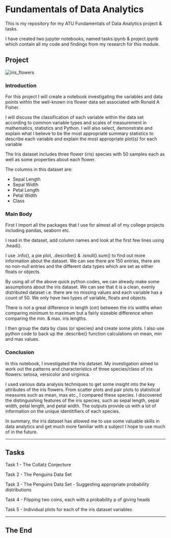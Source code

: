 # Fundamentals of Data Analytics

This is my repository for my ATU Fundamentals of Data Analytics project & tasks.

I have created two jupyter notebooks, named tasks.ipynb & project.ipynb which contain all my code and findings from my research for this module.

## Project

![iris_flowers](https://user-images.githubusercontent.com/123767624/236692889-280b9db3-e557-4c14-bd65-8fb64eb8f002.png)

### Introduction

For this project I will create a notebook investigating the variables and data points within the well-known iris flower data set associated with Ronald A Fisher.

I will discuss the classification of each variable within the data set according to common variable types and scales of measurement in mathematics, statistics and Python. I will also select, demonstrate and explain what I believe to be the most appropriate summary statistics to describe each variable and explain the most appropriate plot(s) for each variable

The Iris dataset includes three flower (iris) species with 50 samples each as well as some properties about each flower. 

The columns in this dataset are:

- Sepal Length
- Sepal Width
- Petal Length
- Petal Width
- Class

### Main Body

First I import all the packages that I use for almost all of my college projects including pandas, seaborn etc.

I read in the dataset, add column names and look at the first few lines using .head().

I use .info(), a pie plot, .describe() & .isnull().sum() to find out more information about the dataset. We can see there are 150 entries, there are no non-null entries and the different data types which are set as either floats or objects.

By using all of the above quick python codes, we can already make some assumptions about the iris dataset. We can see that it is a clean, evenly distributed dataset i.e. there are no missing values and each variable has a count of 50. We only have two types of variable, floats and objects. 

There is not a great difference in length (cm) between the iris widths when comparing minimum to maximum but a fairly sizeable difference when comparing the min. & max. iris lengths.

I then group the data by class (or species) and create some plots. I also use python code to back up the .describe() function calculations on mean, min and max values.

### Conclusion

In this notebook, I investigated the Iris dataset. My investigation aimed to work out the patterns and characteristics of three species/class of iris flowers: setosa, versicolor and virginica.

I used various data analysis techniques to get some insight into the key attributes of the iris flowers. From scatter plots and pair plots to statistical measures such as mean, max etc., I compared these species. I discovered the distinguishing features of the iris species, such as sepal length, sepal width, petal length, and petal width. The outputs provide us with a lot of information on the unique identitifiers of each species.

In summary, the iris dataset has allowed me to use some valuable skills in data analytics and get much more familiar with a subject I hope to use much of in the future.

***

## Tasks

Task 1 - The Collatz Conjecture

Task 2 - The Penguins Data Set

Task 3 - The Penguins Data Set - Suggesting appropriate probability distributions

Task 4 - Flipping two coins, each with a probability p of giving heads

Task 5 - Individual plots for each of the iris dataset variables

***
## The End
